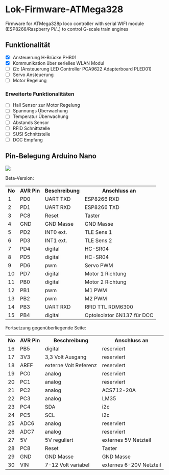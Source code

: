 # Lok-Firmware-ATMega328

Firmware for ATMega328p loco controller with serial WIFI module (ESP8266/Raspberry Pi/..) to control G-scale train engines

## Funktionalität

- [x] Ansteuerung H-Brücke PHB01
- [x] Kommunikation über serielles WLAN Modul
- [ ] i2c (Ansteuerung LED Controller PCA9622 Adapterboard PLED01)
- [ ] Servo Ansteuerung
- [ ] Motor Regelung

### Erweiterte Funktionalitäten
- [ ] Hall Sensor zur Motor Regelung
- [ ] Spannungs Überwachung
- [ ] Temperatur Überwachung
- [ ] Abstands Sensor
- [ ] RFID Schnittstelle
- [ ] SUSI Schnittstelle
- [ ] DCC Empfang

## Pin-Belegung Arduino Nano

![](https://github.com/ip-rail/wiki/blob/master/images/other-modules/arduino-nano-klon-sml.jpg)

Beta-Version:
<table class="wikitable sortable">

<tr>
<th> No </th>
<th> AVR Pin </th>
<th> Beschreibung </th>
<th> Anschluss an </th></tr>
<tr>
<td> 1</td>
<td> PD0</td>
<td> UART TXD</td>
<td> ESP8266 RXD </td></tr>
<tr>
<td> 2</td>
<td> PD1</td>
<td> UART RXD </td>
<td> ESP8266 TXD </td></tr>
<tr>
<td> 3</td>
<td> PC8</td>
<td> Reset </td>
<td> Taster </td></tr>
<tr>
<td> 4</td>
<td> GND  </td>
<td> GND Masse </td>
<td> GND Masse </td></tr>
<tr>
<td> 5</td>
<td> PD2 </td>
<td> INT0 ext. </td>
<td> TLE Sens 1 </td></tr>
<tr>
<td> 6</td>
<td> PD3 </td>
<td> INT1 ext. </td>
<td> TLE Sens 2 </td></tr>
<tr>
<td> 7</td>
<td> PD4 </td>
<td> digital </td>
<td> HC-SR04 </td></tr>
<tr>
<td> 8</td>
<td> PD5 </td>
<td> digital </td>
<td> HC-SR04 </td></tr>
<tr>
<td> 9</td>
<td> PD6 </td>
<td> pwm </td>
<td> Servo PWM </td></tr>
<tr>
<td> 10</td>
<td> PD7 </td>
<td> digital </td>
<td> Motor 1 Richtung </td></tr>
<tr>
<td> 11</td>
<td> PB0 </td>
<td> digital </td>
<td> Motor 2 Richtung  </td></tr>
<tr>
<td> 12</td>
<td> PB1 </td>
<td> pwm </td>
<td> M1 PWM </td></tr>
<tr>
<td> 13</td>
<td> PB2 </td>
<td> pwm </td>
<td> M2 PWM </td></tr>
<tr>
<td> 14</td>
<td> PB3 </td>
<td> UART RXD </td>
<td> RFID TTL RDM6300 </td></tr>
<tr>
<td> 15</td>
<td> PB4 </td>
<td> digital </td>
<td> Optoisolator 6N137 für DCC </td></tr>
</table>

Fortsetzung gegenüberliegende Seite:
<table class="wikitable sortable2">
<tr>
<th> No </th>
<th> AVR Pin </th>
<th> Beschreibung </th>
<th> Anschluss an </th></tr>
<tr>
<td> 16</td>
<td> PB5 </td>
<td> digital </td>
<td> reserviert </td></tr>
<tr>
<td> 17</td>
<td> 3V3 </td>
<td> 3,3 Volt Ausgang </td>
<td> reserviert </td></tr>
<tr>
<td> 18</td>
<td> AREF </td>
<td> externe Volt Referenz </td>
<td> reserviert </td></tr>
<tr>
<td> 19</td>
<td> PC0 </td>
<td> analog </td>
<td> reserviert </td></tr>
<tr>
<td> 20</td>
<td> PC1</td>
<td> analog </td>
<td> reserviert </td></tr>
<tr>
<td> 21</td>
<td> PC2 </td>
<td> analog </td>
<td> ACS712-20A </td></tr>
<tr>
<td> 22</td>
<td> PC3 </td>
<td> analog </td>
<td> LM35 </td></tr>
<tr>
<td> 23</td>
<td> PC4 </td>
<td> SDA </td>
<td> i2c </td></tr>
<tr>
<td> 24</td>
<td> PC5 </td>
<td> SCL </td>
<td> i2c </td></tr>
<tr>
<td> 25</td>
<td> ADC6 </td>
<td> analog </td>
<td> reserviert </td></tr>
<tr>
<td> 26</td>
<td> ADC7 </td>
<td> analog </td>
<td> reserviert </td></tr>
<tr>
<td> 27</td>
<td> 5V </td>
<td> 5V reguliert </td>
<td> externes 5V Netzteil  </td></tr>
<tr>
<td> 28</td>
<td> PC8 </td>
<td> Reset </td>
<td> Taster </td></tr>
<tr>
<td> 29</td>
<td> GND </td>
<td> GND Masse </td>
<td> GND Masse </td></tr>
<tr>
<td> 30</td>
<td> VIN </td>
<td> 7-12 Volt variabel</td>
<td> externes 6-20V Netzteil  </td></tr>
</table>
